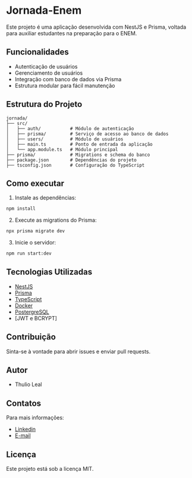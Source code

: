
# Jornada-Enem

Este projeto é uma aplicação desenvolvida com NestJS e Prisma, voltada para auxiliar estudantes na preparação para o ENEM.

## Funcionalidades
- Autenticação de usuários
- Gerenciamento de usuários
- Integração com banco de dados via Prisma
- Estrutura modular para fácil manutenção

## Estrutura do Projeto
```
jornada/
├── src/
│   ├── auth/           # Módulo de autenticação
│   ├── prisma/         # Serviço de acesso ao banco de dados
│   ├── users/          # Módulo de usuários
│   ├── main.ts         # Ponto de entrada da aplicação
│   └── app.module.ts   # Módulo principal
├── prisma/             # Migrations e schema do banco
├── package.json        # Dependências do projeto
├── tsconfig.json       # Configuração do TypeScript
```

## Como executar
1. Instale as dependências:
  ```bash
  npm install
  ```
2. Execute as migrations do Prisma:
  ```bash
  npx prisma migrate dev
  ```
3. Inicie o servidor:
  ```bash
  npm run start:dev
  ```

## Tecnologias Utilizadas
- [NestJS](https://nestjs.com/)
- [Prisma](https://www.prisma.io/)
- [TypeScript](https://www.typescriptlang.org/)
- [Docker](https://www.docker.com/)
- [PostergreSQL](https://www.postgresql.org/)
- [JWT e BCRYPT]

## Contribuição
Sinta-se à vontade para abrir issues e enviar pull requests.

## Autor
- Thulio Leal

## Contatos
Para mais informações:
- [Linkedin](https://www.linkedin.com/in/thulio-leal-e-silva-176339304/)
- [E-mail](thulioleal.silva@gmail.com)

## Licença
Este projeto está sob a licença MIT.
